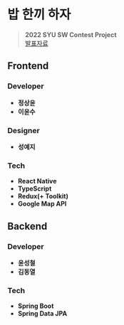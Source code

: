 # 밥 한끼 하자
> **2022 SYU SW Contest Project**  
[발표자료](https://drive.google.com/file/d/1_2M-Y0kp_2tEj7TGt7-6xDy0hiPRGUjZ/view?usp=share_link)

## Frontend
### Developer
* **정상윤**
* **이윤수**

### Designer
* **성예지**


### Tech
* **React Native**
* **TypeScript**
* **Redux(+ Toolkit)**
* **Google Map API**

## Backend
### Developer
* **윤성철**
* **김동열**

### Tech
* **Spring Boot**
* **Spring Data JPA**

